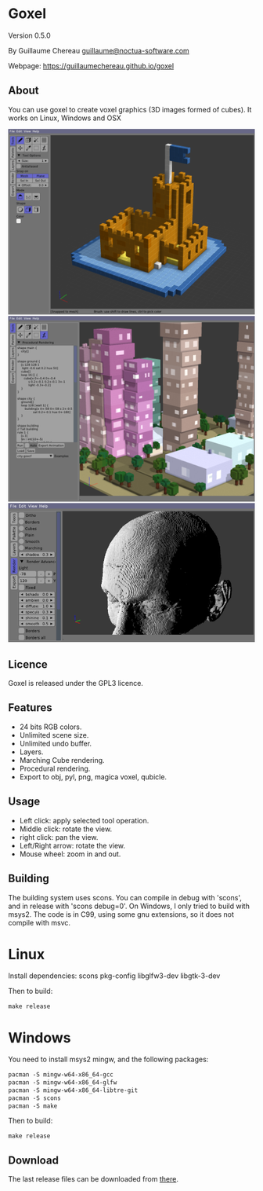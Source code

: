 
Goxel
=====

Version 0.5.0

By Guillaume Chereau <guillaume@noctua-software.com>

Webpage: https://guillaumechereau.github.io/goxel

About
-----

You can use goxel to create voxel graphics (3D images formed of cubes).  It
works on Linux, Windows and OSX

![goxel screenshot 0](/screenshots/screenshot-castle.png?raw=true)
![goxel screenshot 1](/screenshots/screenshot-procedural-city.png?raw=true)
![goxel screenshot 2](/screenshots/screenshot-dicom.png?raw=true)


Licence
-------

Goxel is released under the GPL3 licence.


Features
--------

- 24 bits RGB colors.
- Unlimited scene size.
- Unlimited undo buffer.
- Layers.
- Marching Cube rendering.
- Procedural rendering.
- Export to obj, pyl, png, magica voxel, qubicle.


Usage
-----

- Left click: apply selected tool operation.
- Middle click: rotate the view.
- right click: pan the view.
- Left/Right arrow: rotate the view.
- Mouse wheel: zoom in and out.


Building
--------

The building system uses scons.  You can compile in debug with 'scons', and in
release with 'scons debug=0'.  On Windows, I only tried to build with msys2.
The code is in C99, using some gnu extensions, so it does not compile with
msvc.

# Linux

Install dependencies: scons pkg-config libglfw3-dev libgtk-3-dev

Then to build:

    make release

# Windows

You need to install msys2 mingw, and the following packages:

    pacman -S mingw-w64-x86_64-gcc
    pacman -S mingw-w64-x86_64-glfw
    pacman -S mingw-w64-x86_64-libtre-git
    pacman -S scons
    pacman -S make

Then to build:

    make release


Download
--------

The last release files can be downloaded from [there](
https://github.com/guillaumechereau/goxel/releases/latest).
